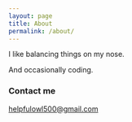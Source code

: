 ```yaml
---
layout: page
title: About
permalink: /about/
---
```


I like balancing things on my nose. 

And occasionally coding.

### Contact me

[helpfulowl500@gmail.com](mailto:email@domain.com)
